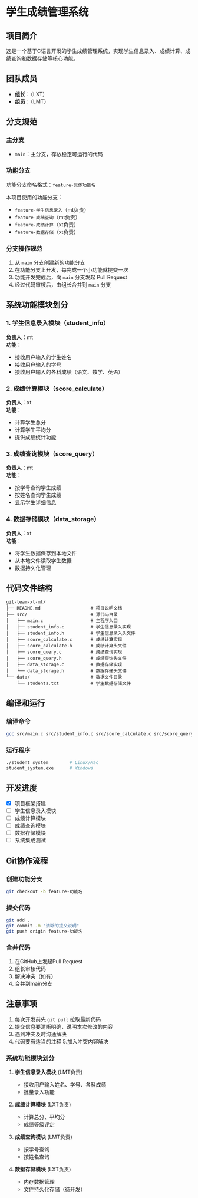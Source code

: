 
# 学生成绩管理系统

## 项目简介
这是一个基于C语言开发的学生成绩管理系统，实现学生信息录入、成绩计算、成绩查询和数据存储等核心功能。

## 团队成员
- **组长**：（LXT）
- **组员**：（LMT）

## 分支规范

### 主分支
- `main`：主分支，存放稳定可运行的代码

### 功能分支
功能分支命名格式：`feature-具体功能名`

本项目使用的功能分支：
- `feature-学生信息录入`（mt负责）
- `feature-成绩查询`（mt负责）
- `feature-成绩计算`（xt负责）
- `feature-数据存储`（xt负责）

### 分支操作规范
1. 从 `main` 分支创建新的功能分支
2. 在功能分支上开发，每完成一个小功能就提交一次
3. 功能开发完成后，向 `main` 分支发起 Pull Request
4. 经过代码审核后，由组长合并到 `main` 分支

## 系统功能模块划分

### 1. 学生信息录入模块（student_info）
**负责人**：mt  
**功能**：
- 接收用户输入的学生姓名
- 接收用户输入的学号
- 接收用户输入的各科成绩（语文、数学、英语）

### 2. 成绩计算模块（score_calculate）
**负责人**：xt  
**功能**：
- 计算学生总分
- 计算学生平均分
- 提供成绩统计功能

### 3. 成绩查询模块（score_query）
**负责人**：mt  
**功能**：
- 按学号查询学生成绩
- 按姓名查询学生成绩
- 显示学生详细信息

### 4. 数据存储模块（data_storage）
**负责人**：xt  
**功能**：
- 将学生数据保存到本地文件
- 从本地文件读取学生数据
- 数据持久化管理

## 代码文件结构

```
git-team-xt-mt/
├── README.md                   # 项目说明文档
├── src/                        # 源代码目录
│   ├── main.c                  # 主程序入口
│   ├── student_info.c          # 学生信息录入实现
│   ├── student_info.h          # 学生信息录入头文件
│   ├── score_calculate.c       # 成绩计算实现
│   ├── score_calculate.h       # 成绩计算头文件
│   ├── score_query.c           # 成绩查询实现
│   ├── score_query.h           # 成绩查询头文件
│   ├── data_storage.c          # 数据存储实现
│   └── data_storage.h          # 数据存储头文件
└── data/                       # 数据文件目录
    └── students.txt            # 学生数据存储文件
```

## 编译和运行

### 编译命令
```bash
gcc src/main.c src/student_info.c src/score_calculate.c src/score_query.c src/data_storage.c -o student_system
```

### 运行程序
```bash
./student_system        # Linux/Mac
student_system.exe      # Windows
```

## 开发进度

- [x] 项目框架搭建
- [ ] 学生信息录入模块
- [ ] 成绩计算模块
- [ ] 成绩查询模块
- [ ] 数据存储模块
- [ ] 系统集成测试

## Git协作流程

### 创建功能分支
```bash
git checkout -b feature-功能名
```

### 提交代码
```bash
git add .
git commit -m "清晰的提交说明"
git push origin feature-功能名
```

### 合并代码
1. 在GitHub上发起Pull Request
2. 组长审核代码
3. 解决冲突（如有）
4. 合并到main分支

## 注意事项
1. 每次开发前先 `git pull` 拉取最新代码
2. 提交信息要清晰明确，说明本次修改的内容
3. 遇到冲突及时沟通解决
4. 代码要有适当的注释
5.加入冲突内容解决

### 系统功能模块划分
1. **学生信息录入模块** (LMT负责)
   - 接收用户输入姓名、学号、各科成绩
   - 批量录入功能
   
2. **成绩计算模块** (LXT负责)  
   - 计算总分、平均分
   - 成绩等级评定
   
3. **成绩查询模块** (LMT负责)
   - 按学号查询
   - 按姓名查询
   
4. **数据存储模块** (LXT负责)
   - 内存数据管理
   - 文件持久化存储（待开发）


